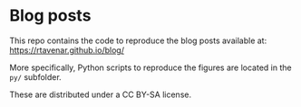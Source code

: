 # Blog posts

This repo contains the code to reproduce the blog posts available at: https://rtavenar.github.io/blog/

More specifically, Python scripts to reproduce the figures are located in the `py/` subfolder.

These are distributed under a CC BY-SA license.
